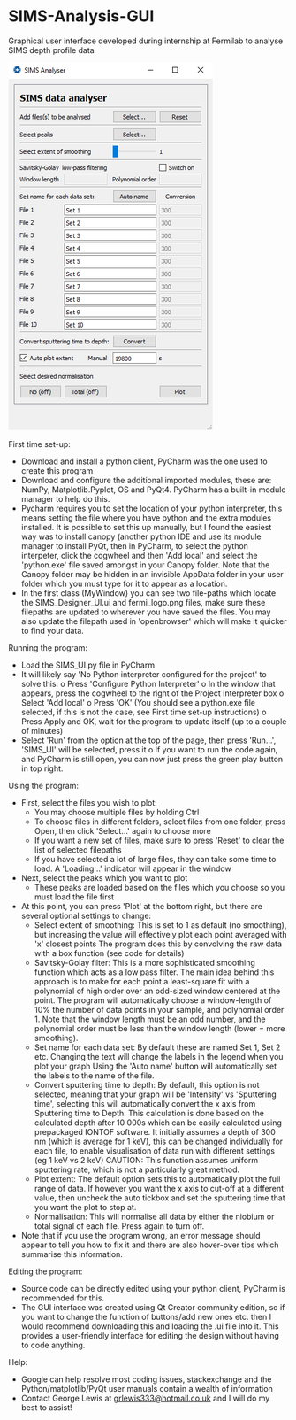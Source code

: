 # SIMS-Analysis-GUI
Graphical user interface developed during internship at Fermilab to analyse SIMS depth profile data

![alt text](https://github.com/grlewis333/SIMS-Analysis-GUI/blob/master/UI%20screenshot.png?raw=true)


First time set-up:
- Download and install a python client, PyCharm was the one used to create this program
- Download and configure the additional imported modules, these are: NumPy, Matplotlib.Pyplot, OS and PyQt4. 
  PyCharm has a built-in module manager to help do this.
- Pycharm requires you to set the location of your python interpreter, this means setting the file where you have python and the extra modules installed.
  It is possible to set this up manually, but I found the easiest way was to install canopy (another python IDE and use its module manager to install PyQt,
  then in PyCharm, to select the python interpeter, click the cogwheel and then 'Add local' and select the 'python.exe' file saved amongst in your Canopy folder.
  Note that the Canopy folder may be hidden in an invisible AppData folder in your user folder which you must type for it to appear as a location.
- In the first class (MyWindow) you can see two file-paths which locate the SIMS_Designer_UI.ui and fermi_logo.png files, make sure these filepaths are updated to
  wherever you have saved the files. You may also update the filepath used in 'openbrowser' which will make it quicker to find your data.

Running the program:
- Load the SIMS_UI.py file in PyCharm
- It will likely say 'No Python interpreter configured for the project' to solve this:
	o Press 'Configure Python Interpreter'
	o In the window that appears, press the cogwheel to the right of the Project Interpreter box
	o Select 'Add local'
	o Press 'OK' (You should see a python.exe file selected, if this is not the case, see First time set-up instructions)
	o Press Apply and OK, wait for the program to update itself (up to a couple of minutes)
- Select 'Run' from the option at the top of the page, then press 'Run...', 'SIMS_UI' will be selected, press it
	o If you want to run the code again, and PyCharm is still open, you can now just press the green play button in top right.

Using the program:
- First, select the files you wish to plot:
	- You may choose multiple files by holding Ctrl
	- To choose files in different folders, select files from one folder, press Open, then click 'Select...' again to choose more
	- If you want a new set of files, make sure to press 'Reset' to clear the list of selected filepaths
	- If you have selected a lot of large files, they can take some time to load. A 'Loading...' indicator will appear in the window
- Next, select the peaks which you want to plot 
	- These peaks are loaded based on the files which you choose so you must load the file first
- At this point, you can press 'Plot' at the bottom right, but there are several optional settings to change:
	- Select extent of smoothing: This is set to 1 as default (no smoothing), but increasing the value will effectively plot each point averaged with 'x' closest points
	                              The program does this by convolving the raw data with a box function (see code for details)
	- Savitsky-Golay filter: This is a more sophisticated smoothing function which acts as a low pass filter. The main idea behind this approach is to make
     				 for each point a least-square fit with a polynomial of high order over an odd-sized window centered at the point.
				 The program will automatically choose a window-length of 10% the number of data points in your sample, and polynomial order 1.
				 Note that the window length must be an odd number, and the polynomial order must be less than the window length (lower = more smoothing).
	- Set name for each data set: By default these are named Set 1, Set 2 etc. Changing the text will change the labels in the legend when you plot your graph
				      Using the 'Auto name' button will automatically set the labels to the name of the file.
	- Convert sputtering time to depth: By default, this option is not selected, meaning that your graph will be 'Intensity' vs 'Sputtering time', selecting this
	                                    will automatically convert the x axis from Sputtering time to Depth. This calculation is done based on the calculated depth after 10 000s which can be 
	                                    easily calculated using prepackaged IONTOF software.
					    It initially assumes a depth of 300 nm (which is average for 1 keV), this can be changed individually for each file, to enable visualisation of data
					    run with different settings (eg 1 keV vs 2 keV)
	  				    CAUTION: This function assumes uniform sputtering rate, which is not a particularly great method.
	- Plot extent: The default option sets this to automatically plot the full range of data. 
	               If however you want the x axis to cut-off at a different value, then uncheck
	               the auto tickbox and set the sputtering time that you want the plot to stop at.
	- Normalisation: This will normalise all data by either the niobium or total signal of each file. Press again to turn off.
- Note that if you use the program wrong, an error message should appear to tell you how to fix it and there are also hover-over tips which summarise this information.

Editing the program:
- Source code can be directly edited using your python client, PyCharm is recommended for this.
- The GUI interface was created using Qt Creator community edition, so if you want to change the function of buttons/add new ones etc. then I would recommend downloading this
  and loading the .ui file into it. This provides a user-friendly interface for editing the design without having to code anything.

Help:
- Google can help resolve most coding issues, stackexchange and the Python/matplotlib/PyQt user manuals contain a wealth of information
- Contact George Lewis at grlewis333@hotmail.co.uk and I will do my best to assist!
